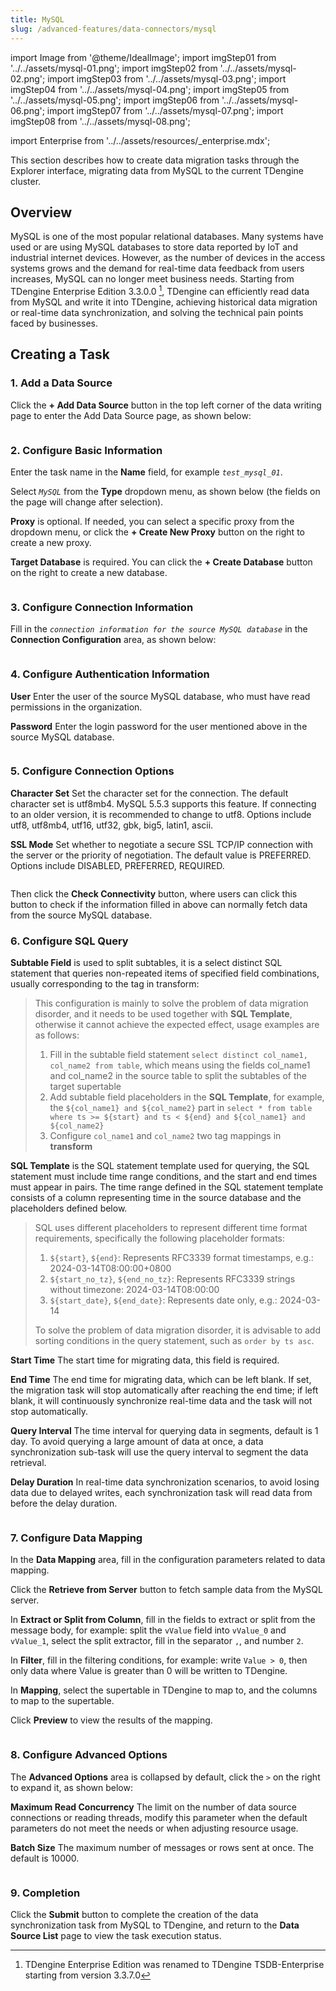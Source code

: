 ```yaml
---
title: MySQL
slug: /advanced-features/data-connectors/mysql
---
```


import Image from '@theme/IdealImage';
import imgStep01 from '../../assets/mysql-01.png';
import imgStep02 from '../../assets/mysql-02.png';
import imgStep03 from '../../assets/mysql-03.png';
import imgStep04 from '../../assets/mysql-04.png';
import imgStep05 from '../../assets/mysql-05.png';
import imgStep06 from '../../assets/mysql-06.png';
import imgStep07 from '../../assets/mysql-07.png';
import imgStep08 from '../../assets/mysql-08.png';

import Enterprise from '../../assets/resources/_enterprise.mdx';

<Enterprise/>

This section describes how to create data migration tasks through the Explorer interface, migrating data from MySQL to the current TDengine cluster.

## Overview

MySQL is one of the most popular relational databases. Many systems have used or are using MySQL databases to store data reported by IoT and industrial internet devices. However, as the number of devices in the access systems grows and the demand for real-time data feedback from users increases, MySQL can no longer meet business needs. Starting from TDengine Enterprise Edition 3.3.0.0 [^1], TDengine can efficiently read data from MySQL and write it into TDengine, achieving historical data migration or real-time data synchronization, and solving the technical pain points faced by businesses.

[^1]: TDengine Enterprise Edition was renamed to TDengine TSDB-Enterprise starting from version 3.3.7.0

## Creating a Task

### 1. Add a Data Source

Click the **+ Add Data Source** button in the top left corner of the data writing page to enter the Add Data Source page, as shown below:

<figure>
<Image img={imgStep01} alt=""/>
</figure>

### 2. Configure Basic Information

Enter the task name in the **Name** field, for example *`test_mysql_01`*.

Select *`MySQL`* from the **Type** dropdown menu, as shown below (the fields on the page will change after selection).

**Proxy** is optional. If needed, you can select a specific proxy from the dropdown menu, or click the **+ Create New Proxy** button on the right to create a new proxy.

**Target Database** is required. You can click the **+ Create Database** button on the right to create a new database.

<figure>
<Image img={imgStep02} alt=""/>
</figure>

### 3. Configure Connection Information

Fill in the *`connection information for the source MySQL database`* in the **Connection Configuration** area, as shown below:

<figure>
<Image img={imgStep03} alt=""/>
</figure>

### 4. Configure Authentication Information

**User** Enter the user of the source MySQL database, who must have read permissions in the organization.

**Password** Enter the login password for the user mentioned above in the source MySQL database.

<figure>
<Image img={imgStep04} alt=""/>
</figure>

### 5. Configure Connection Options

**Character Set** Set the character set for the connection. The default character set is utf8mb4. MySQL 5.5.3 supports this feature. If connecting to an older version, it is recommended to change to utf8.
Options include utf8, utf8mb4, utf16, utf32, gbk, big5, latin1, ascii.

**SSL Mode** Set whether to negotiate a secure SSL TCP/IP connection with the server or the priority of negotiation. The default value is PREFERRED. Options include DISABLED, PREFERRED, REQUIRED.

<figure>
<Image img={imgStep05} alt=""/>
</figure>

Then click the **Check Connectivity** button, where users can click this button to check if the information filled in above can normally fetch data from the source MySQL database.

### 6. Configure SQL Query

**Subtable Field** is used to split subtables, it is a select distinct SQL statement that queries non-repeated items of specified field combinations, usually corresponding to the tag in transform:
> This configuration is mainly to solve the problem of data migration disorder, and it needs to be used together with **SQL Template**, otherwise it cannot achieve the expected effect, usage examples are as follows:
>
> 1. Fill in the subtable field statement `select distinct col_name1, col_name2 from table`, which means using the fields col_name1 and col_name2 in the source table to split the subtables of the target supertable
> 2. Add subtable field placeholders in the **SQL Template**, for example, the `${col_name1} and ${col_name2}` part in `select * from table where ts >= ${start} and ts < ${end} and ${col_name1} and ${col_name2}`
> 3. Configure `col_name1` and `col_name2` two tag mappings in **transform**

**SQL Template** is the SQL statement template used for querying, the SQL statement must include time range conditions, and the start and end times must appear in pairs. The time range defined in the SQL statement template consists of a column representing time in the source database and the placeholders defined below.
> SQL uses different placeholders to represent different time format requirements, specifically the following placeholder formats:
>
> 1. `${start}`, `${end}`: Represents RFC3339 format timestamps, e.g.: 2024-03-14T08:00:00+0800
> 2. `${start_no_tz}`, `${end_no_tz}`: Represents RFC3339 strings without timezone: 2024-03-14T08:00:00
> 3. `${start_date}`, `${end_date}`: Represents date only, e.g.: 2024-03-14
>
> To solve the problem of data migration disorder, it is advisable to add sorting conditions in the query statement, such as `order by ts asc`.

**Start Time** The start time for migrating data, this field is required.

**End Time** The end time for migrating data, which can be left blank. If set, the migration task will stop automatically after reaching the end time; if left blank, it will continuously synchronize real-time data and the task will not stop automatically.

**Query Interval** The time interval for querying data in segments, default is 1 day. To avoid querying a large amount of data at once, a data synchronization sub-task will use the query interval to segment the data retrieval.

**Delay Duration** In real-time data synchronization scenarios, to avoid losing data due to delayed writes, each synchronization task will read data from before the delay duration.

<figure>
<Image img={imgStep06} alt=""/>
</figure>

### 7. Configure Data Mapping

In the **Data Mapping** area, fill in the configuration parameters related to data mapping.

Click the **Retrieve from Server** button to fetch sample data from the MySQL server.

In **Extract or Split from Column**, fill in the fields to extract or split from the message body, for example: split the `vValue` field into `vValue_0` and `vValue_1`, select the split extractor, fill in the separator `,`, and number `2`.

In **Filter**, fill in the filtering conditions, for example: write `Value > 0`, then only data where Value is greater than 0 will be written to TDengine.

In **Mapping**, select the supertable in TDengine to map to, and the columns to map to the supertable.

Click **Preview** to view the results of the mapping.

<figure>
<Image img={imgStep07} alt=""/>
</figure>

### 8. Configure Advanced Options

The **Advanced Options** area is collapsed by default, click the `>` on the right to expand it, as shown below:

**Maximum Read Concurrency** The limit on the number of data source connections or reading threads, modify this parameter when the default parameters do not meet the needs or when adjusting resource usage.

**Batch Size** The maximum number of messages or rows sent at once. The default is 10000.

<figure>
<Image img={imgStep08} alt=""/>
</figure>

### 9. Completion

Click the **Submit** button to complete the creation of the data synchronization task from MySQL to TDengine, and return to the **Data Source List** page to view the task execution status.
